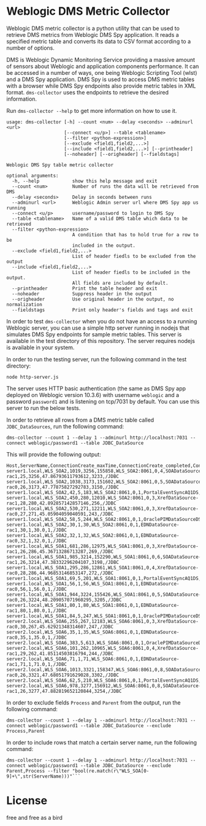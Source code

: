 # Weblogic DMS Metric Collector

Weblogic DMS metric collector is a python utility that can be used to retrieve DMS metrics from Weblogic DMS Spy application. 
It reads a specified metric table and converts its data to CSV format according to a number of options. 

DMS is Weblogic Dynamic Monitoring Service providing a massive amount of sensors about Weblogic and application components performance.
It can be accessed in a number of ways, one being Weblogic Scripting Tool (wlst) and a DMS Spy application. DMS Spy is used to access DMS metric tables with a browser while DMS Spy endpoints also provide metric tables in XML format. ```dms-collector``` uses 
the endpoints to retrieve the desired information. 

Run ```dms-collector --help``` to get more information on how to use it. 

```
usage: dms-collector [-h] --count <num> --delay <seconds> --adminurl <url>
                     [--connect <u/p>] --table <tablename>
                     [--filter <python-expression>]
                     [--exclude <field1,field2,...>]
                     [--include <field1,field2,...>] [--printheader]
                     [--noheader] [--origheader] [--fieldstags]

Weblogic DMS Spy table metric collector

optional arguments:
  -h, --help            show this help message and exit
  --count <num>         Number of runs the data will be retrieved from DMS
  --delay <seconds>     Delay in seconds between runs
  --adminurl <url>      Weblogic Admin server url where DMS Spy app us running
  --connect <u/p>       username/password to login to DMS Spy
  --table <tablename>   Name of a valid DMS table which data to be retrieved
  --filter <python-expression>
                        A condition that has to hold true for a row to be
                        included in the output.
  --exclude <field1,field2,...>
                        List of header fiedls to be excluded from the output
  --include <field1,field2,...>
                        List of header fiedls to be included in the output.
                        All fields are included by default.
  --printheader         Print the table header and exit
  --noheader            Suppress header in the output
  --origheader          Use original header in the output, no normalization
  --fieldstags          Print only header's fields and tags and exit
```

In order to test ```dms-collector``` when you do not have an access to a running Weblogic server, you can use
a simple http server running in nodejs that simulates DMS Spy endpoints for sample metric tables. 
This server is available in the test directory of this repository. The server requires nodejs is available in your system. 

In order to run the testing server, run the following command in the test directory:

```
node http-server.js 
```

The server uses HTTP basic authentication (the same as DMS Spy app deployed on Weblogic version 10.3.6) with username ```weblogic``` and a password ```password1``` and is listening on tcp/7031 by default. You can use this server to run the below tests.

In order to retrieve all rows from a DMS metric table called ```JDBC_DataSources```, run the following command:

```
dms-collector --count 1 --delay 1 --adminurl http://localhost:7031 --connect weblogic/password1 --table JDBC_DataSource
```
This will provide the following output:

```
Host,ServerName,ConnectionCreate_maxTime,ConnectionCreate_completed,ConnectionCreate_time,Process,ConnectionCreate_active,ConnectionCreate_maxActive,Name,ConnectionCreate_minTime,ConnectionOpenCount_count,ConnectionCreate_avg,ConnectionCloseCount_count,Parent
server1.local,WLS_SOA2,1019,3256,155858,WLS_SOA2:8061,0,4,SOADataSource-rac1,25,3256,47.86793611793612,3233,/JDBC
server1.local,WLS_SOA2,1038,3173,151602,WLS_SOA2:8061,0,5,SOADataSource-rac0,26,3173,47.77875827292783,3150,/JDBC
server1.local,WLS_SOA2,42,5,183,WLS_SOA2:8061,0,1,PortalEventSyncAQ1DS,33,5,36.6,0,/JDBC
server1.local,WLS_SOA2,450,280,12010,WLS_SOA2:8061,0,3,XrefDataSource-rac1,28,280,42.892857142857146,256,/JDBC
server1.local,WLS_SOA2,530,271,12211,WLS_SOA2:8061,0,3,XrefDataSource-rac0,27,271,45.05904059040591,243,/JDBC
server1.local,WLS_SOA2,58,5,244,WLS_SOA2:8061,0,1,OraclePIMDataSourceDS,40,5,48.8,0,/JDBC
server1.local,WLS_SOA2,30,1,30,WLS_SOA2:8061,0,1,EDNDataSource-rac1,30,1,30.0,1,/JDBC
server1.local,WLS_SOA2,32,1,32,WLS_SOA2:8061,0,1,EDNDataSource-rac0,32,1,32.0,1,/JDBC
server1.local,WLS_SOA1,681,286,12975,WLS_SOA1:8061,0,3,XrefDataSource-rac1,26,286,45.36713286713287,269,/JDBC
server1.local,WLS_SOA1,985,3214,152290,WLS_SOA1:8061,0,6,SOADataSource-rac1,26,3214,47.38332296204107,3198,/JDBC
server1.local,WLS_SOA1,295,286,12861,WLS_SOA1:8061,0,4,XrefDataSource-rac0,28,286,44.96853146853147,272,/JDBC
server1.local,WLS_SOA1,69,5,201,WLS_SOA1:8061,0,1,PortalEventSyncAQ1DS,32,5,40.2,0,/JDBC
server1.local,WLS_SOA1,56,1,56,WLS_SOA1:8061,0,1,EDNDataSource-rac0,56,1,56.0,1,/JDBC
server1.local,WLS_SOA1,944,3224,155426,WLS_SOA1:8061,0,5,SOADataSource-rac0,26,3224,48.209057071960295,3205,/JDBC
server1.local,WLS_SOA1,80,1,80,WLS_SOA1:8061,0,1,EDNDataSource-rac1,80,1,80.0,1,/JDBC
server1.local,WLS_SOA1,84,5,247,WLS_SOA1:8061,0,1,OraclePIMDataSourceDS,38,5,49.4,0,/JDBC
server2.local,WLS_SOA6,255,267,12183,WLS_SOA6:8061,0,3,XrefDataSource-rac0,30,267,45.62921348314607,247,/JDBC
server2.local,WLS_SOA6,35,1,35,WLS_SOA6:8061,0,1,EDNDataSource-rac0,35,1,35.0,1,/JDBC
server2.local,WLS_SOA6,383,5,613,WLS_SOA6:8061,0,1,OraclePIMDataSourceDS,33,5,122.6,0,/JDBC
server2.local,WLS_SOA6,101,262,10965,WLS_SOA6:8061,0,4,XrefDataSource-rac1,29,262,41.85114503816794,244,/JDBC
server2.local,WLS_SOA6,71,1,71,WLS_SOA6:8061,0,1,EDNDataSource-rac1,71,1,71.0,1,/JDBC
server2.local,WLS_SOA6,1013,3321,158347,WLS_SOA6:8061,0,8,SOADataSource-rac0,26,3321,47.68051791629028,3302,/JDBC
server2.local,WLS_SOA6,62,5,210,WLS_SOA6:8061,0,1,PortalEventSyncAQ1DS,31,5,42.0,0,/JDBC
server2.local,WLS_SOA6,978,3277,156912,WLS_SOA6:8061,0,8,SOADataSource-rac1,26,3277,47.882819652120844,3254,/JDBC 
```
 
In order to exclude fields ```Process``` and ```Parent``` from the output, run the following command:

```
dms-collector --count 1 --delay 1 --adminurl http://localhost:7031 --connect weblogic/password1 --table JDBC_DataSource --exclude Process,Parent
```

In order to include rows that match a certain server name, run the following command:

```
dms-collector --count 1 --delay 1 --adminurl http://localhost:7031 --connect weblogic/password1 --table JDBC_DataSource --exclude Parent,Process --filter "bool(re.match(r\"WLS_SOA[0-9]+\",str(ServerName)))"```
```

# License

free and free as a bird